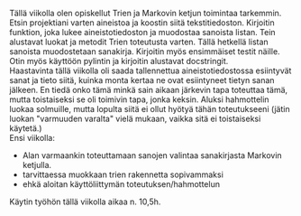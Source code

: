 Tällä viikolla olen opiskellut Trien ja Markovin ketjun toimintaa tarkemmin. 
Etsin projektiani varten aineistoa ja koostin siitä tekstitiedoston.
Kirjoitin funktion, joka lukee aineistotiedoston ja muodostaa sanoista listan. 
Tein alustavat luokat ja metodit Trien toteutusta varten. Tällä hetkellä listan sanoista muodostetaan sanakirja.
Kirjoitin myös ensimmäiset testit näille.
Otin myös käyttöön pylintin ja kirjoitin alustavat docstringit. <br>
Haastavinta tällä viikolla oli saada tallennettua aineistotiedostossa esiintyvät sanat ja tieto siitä, kuinka monta kertaa ne ovat esiintyneet tietyn sanan jälkeen.
En tiedä onko tämä minkä sain aikaan järkevin tapa toteuttaa tämä, mutta toistaiseksi se oli toimivin tapa, jonka keksin. Aluksi hahmottelin luokaa solmuille, mutta lopulta siitä ei ollut hyötyä tähän toteutukseeni (jätin luokan "varmuuden varalta" vielä mukaan, vaikka sitä ei toistaiseksi käytetä.) <br>
Ensi viikolla: <br>
- Alan varmaankin toteuttamaan sanojen valintaa sanakirjasta Markovin ketjulla. <br>
- tarvittaessa muokkaan trien rakennetta sopivammaksi
- ehkä aloitan käyttöliittymän toteutuksen/hahmottelun

Käytin työhön tällä viikolla aikaa n. 10,5h. 

